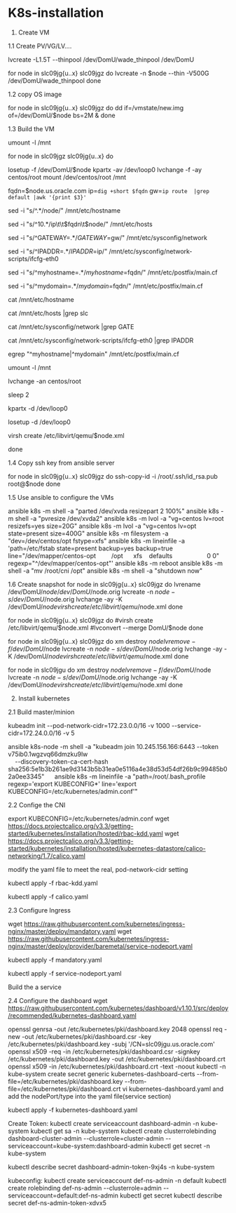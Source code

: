 # K8s-installation
1. Create VM

1.1 Create PV/VG/LV....

lvcreate -L1.5T --thinpool /dev/DomU/wade_thinpool /dev/DomU

for node in slc09jg{u..x} slc09jgz
do
lvcreate -n $node --thin -V500G /dev/DomU/wade_thinpool
done

1.2 copy OS image

for node in slc09jg{u..x} slc09jgz
do
dd if=/vmstate/new.img of=/dev/DomU/$node bs=2M &
done

1.3 Build the VM

umount -l /mnt

for node in slc09jgz slc09jg{u..x}
do

losetup -f /dev/DomU/$node
kpartx -av /dev/loop0
lvchange -f -ay centos/root
mount /dev/centos/root /mnt

fqdn=$node.us.oracle.com
ip=`dig +short $fqdn`
gw=`ip route  |grep default |awk '{print $3}'`

sed -i "s/^.*$/$node/" /mnt/etc/hostname

sed -i "s/^10.*$/$ip\t\t$fqdn\t$node/" /mnt/etc/hosts

sed -i "s/^GATEWAY=.*$/GATEWAY=$gw/" /mnt/etc/sysconfig/network

sed -i "s/^IPADDR=.*$/IPADDR=$ip/" /mnt/etc/sysconfig/network-scripts/ifcfg-eth0

sed -i "s/^myhostname=.*$/myhostname=$fqdn/" /mnt/etc/postfix/main.cf

sed -i "s/^mydomain=.*$/mydomain=$fqdn/" /mnt/etc/postfix/main.cf


cat /mnt/etc/hostname

cat /mnt/etc/hosts |grep slc

cat /mnt/etc/sysconfig/network |grep GATE

cat /mnt/etc/sysconfig/network-scripts/ifcfg-eth0 |grep IPADDR

egrep "^myhostname|^mydomain" /mnt/etc/postfix/main.cf


umount -l /mnt

lvchange -an centos/root

sleep 2

kpartx -d /dev/loop0

losetup -d /dev/loop0

virsh create /etc/libvirt/qemu/$node.xml


done

1.4 Copy ssh key from ansible server

for node in slc09jg{u..x} slc09jgz
do
ssh-copy-id -i /root/.ssh/id_rsa.pub root@$node
done 

1.5 Use ansible to configure the VMs


ansible k8s -m shell -a "parted /dev/xvda resizepart 2 100%"
ansible k8s -m shell -a "pvresize /dev/xvda2"
ansible k8s -m lvol -a "vg=centos lv=root resizefs=yes size=20G"
ansible k8s -m lvol -a "vg=centos lv=opt state=present size=400G"
ansible k8s -m filesystem -a "dev=/dev/centos/opt fstype=xfs"
ansible k8s -m lineinfile -a 'path=/etc/fstab state=present backup=yes backup=true line="/dev/mapper/centos-opt         /opt      xfs    defaults                    0 0" regexp="^/dev/mapper/centos-opt"'
ansible k8s -m reboot
ansible k8s -m shell -a "mv /root/cni /opt"
ansible k8s -m shell -a "shutdown now"

1.6 Create snapshot
for node in slc09jg{u..x} slc09jgz
do
lvrename /dev/DomU/$node /dev/DomU/$node.orig
lvcreate -n $node -s /dev/DomU/$node.orig
lvchange -ay -K /dev/DomU/$node
virsh create /etc/libvirt/qemu/$node.xml
done

for node in slc09jg{u..x} slc09jgz
do
#virsh create /etc/libvirt/qemu/$node.xml
#lvconvert --merge DomU/$node
done

for node in slc09jg{u..x} slc09jgz
do
xm destroy $node
lvremove -f /dev/DomU/$node
lvcreate -n $node -s /dev/DomU/$node.orig
lvchange -ay -K /dev/DomU/$node
virsh create /etc/libvirt/qemu/$node.xml
done 

for node in slc09jgu
do
xm destroy $node
lvremove -f /dev/DomU/$node
lvcreate -n $node -s /dev/DomU/$node.orig
lvchange -ay -K /dev/DomU/$node
virsh create /etc/libvirt/qemu/$node.xml
done 


2. Install kubernetes

2.1 Build master/minion

kubeadm init --pod-network-cidr=172.23.0.0/16 -v 1000 --service-cidr=172.24.0.0/16 -v 5

ansible k8s-node -m shell -a "kubeadm join 10.245.156.166:6443 --token v75ib0.1wgzvq66dmzku9lw \
    --discovery-token-ca-cert-hash sha256:5e1b3b261ae9d3143b5b31ea0e5116a4e38d53d54df26b9c99485b02a0ee3345"
    
ansible k8s -m lineinfile -a "path=/root/.bash_profile regexp='export KUBECONFIG*' line='export KUBECONFIG=/etc/kubernetes/admin.conf'"

2.2 Confige the CNI

export KUBECONFIG=/etc/kubernetes/admin.conf
wget https://docs.projectcalico.org/v3.3/getting-started/kubernetes/installation/hosted/rbac-kdd.yaml
wget https://docs.projectcalico.org/v3.3/getting-started/kubernetes/installation/hosted/kubernetes-datastore/calico-networking/1.7/calico.yaml


modify the yaml file to meet the real, pod-network-cidr setting

kubectl apply -f rbac-kdd.yaml

kubectl apply -f calico.yaml

2.3 Configure Ingress

wget https://raw.githubusercontent.com/kubernetes/ingress-nginx/master/deploy/mandatory.yaml
wget https://raw.githubusercontent.com/kubernetes/ingress-nginx/master/deploy/provider/baremetal/service-nodeport.yaml

kubectl apply -f mandatory.yaml

kubectl apply -f service-nodeport.yaml

Build the a service

2.4 Configure the dashboard
wget https://raw.githubusercontent.com/kubernetes/dashboard/v1.10.1/src/deploy/recommended/kubernetes-dashboard.yaml

openssl genrsa -out /etc/kubernetes/pki/dashboard.key 2048
openssl req -new -out /etc/kubernetes/pki/dashboard.csr -key /etc/kubernetes/pki/dashboard.key -subj '/CN=slc09jgu.us.oracle.com'
openssl x509 -req -in /etc/kubernetes/pki/dashboard.csr -signkey /etc/kubernetes/pki/dashboard.key -out /etc/kubernetes/pki/dashboard.crt
openssl x509 -in /etc/kubernetes/pki/dashboard.crt -text -noout
kubectl -n kube-system create secret generic kubernetes-dashboard-certs --from-file=/etc/kubernetes/pki/dashboard.key --from-file=/etc/kubernetes/pki/dashboard.crt
vi kubernetes-dashboard.yaml
and add the nodePort/type into the yaml file(service  section)

kubectl apply -f kubernetes-dashboard.yaml

Create Token:
kubectl create serviceaccount dashboard-admin -n kube-system
kubectl get sa -n kube-system
kubectl create clusterrolebinding dashboard-cluster-admin --clusterrole=cluster-admin --serviceaccount=kube-system:dashboard-admin
kubectl get secret -n kube-system

kubectl describe secret dashboard-admin-token-9xj4s -n kube-system


kubeconfig:
kubectl create serviceaccount def-ns-admin -n default
kubectl create rolebinding def-ns-admin --clusterrole=admin --serviceaccount=default:def-ns-admin
kubectl get secret
kubectl describe secret def-ns-admin-token-xdvx5

